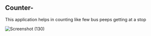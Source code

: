 ## Counter-
This application helps in counting like few bus peeps getting at a stop 

<!-- 
![Screenshot (130)](https://user-images.githubusercontent.com/101478591/212545019-7d1af176-8b07-4aca-98c3-3401bd4172e3.png) -->
![Screenshot (130)](https://user-images.githubusercontent.com/101478591/212545213-bacbc52b-230c-4f4f-9c56-0544dd4901fd.png)
